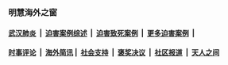 
### 明慧海外之窗

####  [武汉肺炎](indexes/365.md?t=03270001) &nbsp;|&nbsp;  [迫害案例综述](indexes/328.md?t=03270001) &nbsp;|&nbsp; [迫害致死案例](indexes/277.md?t=03270001)  &nbsp;|&nbsp; [更多迫害案例](indexes/81.md?t=03270001)  &nbsp;|&nbsp; 
####  [时事评论](indexes/19.md?t=03270001) &nbsp;|&nbsp; [海外简讯](indexes/245.md?t=03270001)&nbsp;|&nbsp;  [社会支持](indexes/140.md?t=03270001) &nbsp;|&nbsp; [褒奖决议](indexes/282.md?t=03270001) &nbsp;|&nbsp; [社区报道](indexes/91.md?t=03270001)  &nbsp;|&nbsp; [天人之间](indexes/78.md?t=03270001) 

